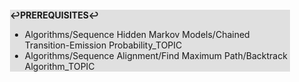 <div style="margin:2em; background-color: #e0e0e0;">

<strong>↩PREREQUISITES↩</strong>

 * Algorithms/Sequence Hidden Markov Models/Chained Transition-Emission Probability_TOPIC
 * Algorithms/Sequence Alignment/Find Maximum Path/Backtrack Algorithm_TOPIC

</div>

